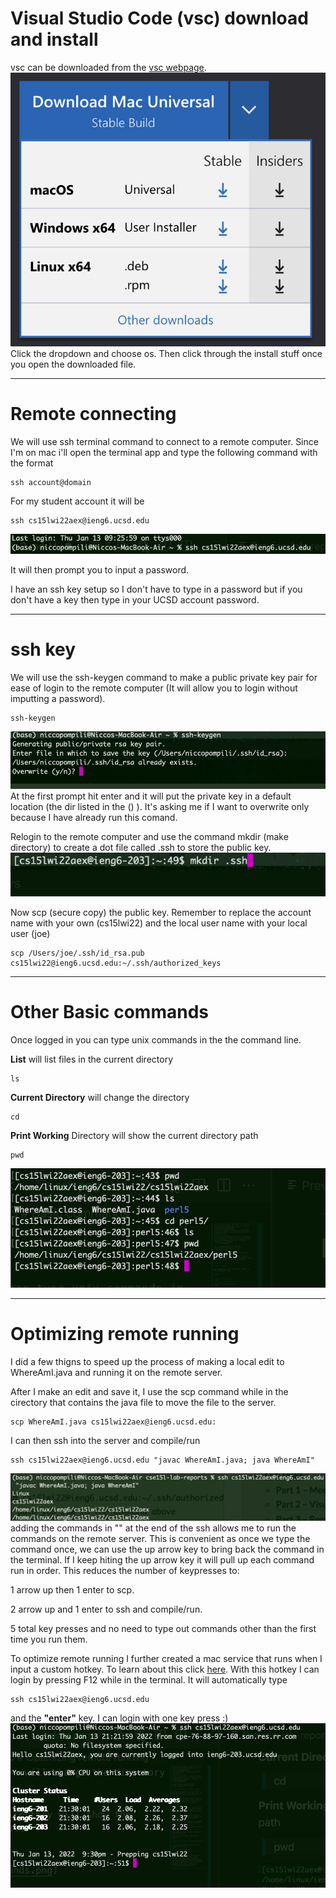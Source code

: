 # Visual Studio Code (vsc) download and install
vsc can be downloaded from the [vsc webpage](https://code.visualstudio.com/).
![Image](vsc_download.png)
Click the dropdown and choose os. Then click through the install stuff once you open the downloaded file.

***
# Remote connecting
We will use ssh terminal command to connect to a remote computer. Since I'm on mac i'll open the terminal app and type the following command with the format
```
ssh account@domain
```


For my student account it will be
```
ssh cs15lwi22aex@ieng6.ucsd.edu
```
![Image](ssh.png)

It will then prompt you to input a password.

I have an ssh key setup so I don't have to type in a password but if you don't have a key then type in your UCSD account password.

***
# ssh key
We will use the ssh-keygen command to make a public private key pair for ease of login to the remote computer (It will allow you to login without imputting a password).
```
ssh-keygen
```

![Image](ssh_keygen.png)
At the first prompt hit enter and it will put the private key in a default location (the dir listed in the () ). It's asking me if I want to overwrite only because I have already run this comand.

Relogin to the remote computer and use the command mkdir (make directory) to create a dot file called .ssh to store the public key.
![Image](mkdir.png)

Now scp (secure copy) the public key. Remember to replace the account name with your own (cs15lwi22) and the local user name with your local user (joe)
```
scp /Users/joe/.ssh/id_rsa.pub cs15lwi22@ieng6.ucsd.edu:~/.ssh/authorized_keys
```

***
# Other Basic commands

Once logged in you can type unix commands in the the command line. 

**List** will list files in the current directory
```
ls
```

**Current Directory** will change the directory
```
cd 
```

**Print Working** Directory will show the current directory path
```
pwd
```

![Image](basic_commands.png)

***
# Optimizing remote running
I did a few thigns to speed up the process of making a local edit to WhereAmI.java and running it on the remote server.

After I make an edit and save it, I use the scp command while in the cirectory that contains the java file to move the file to the server.
```
scp WhereAmI.java cs15lwi22aex@ieng6.ucsd.edu: 
```
I can then ssh into the server and compile/run 
```
ssh cs15lwi22aex@ieng6.ucsd.edu "javac WhereAmI.java; java WhereAmI"
```
![Image](runRemote.png)
adding the commands in "" at the end of the ssh allows me to run the commands on the remote server. This is convenient as once we type the command once, we can use the up arrow key to bring back the command in the terminal. If I keep hiting the up arrow key it will pull up each command run in order. This reduces the number of keypresses to:

1 arrow up then 1 enter to scp.

2 arrow up and 1 enter to ssh and compile/run.

5 total key presses and no need to type out commands other than the first time you run them.

To optimize remote running I further created a mac service that runs when I input a custom hotkey. To learn about this click [here](https://appleinsider.com/articles/18/03/14/how-to-create-keyboard-shortcuts-to-launch-apps-in-macos-using-automator). With this hotkey I can login by pressing F12 while in the terminal. It will automatically type 
```
ssh cs15lwi22aex@ieng6.ucsd.edu
```

and the **"enter"** key. I can login with one key press :)
![Image](automate.png)
